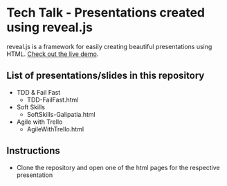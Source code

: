 # Tech Talk - Presentations created using reveal.js 

reveal.js is a framework for easily creating beautiful presentations using HTML. [Check out the live demo](http://lab.hakim.se/reveal-js/).

## List of presentations/slides in this repository
* TDD & Fail Fast
    * TDD-FailFast.html
* Soft Skills
    * SoftSkills-Galipatia.html
* Agile with Trello
    * AgileWithTrello.html

## Instructions
- Clone the repository and open one of the html pages for the respective presentation